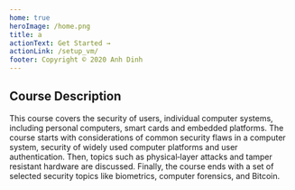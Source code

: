 ```yaml
---
home: true
heroImage: /home.png
title: a
actionText: Get Started →
actionLink: /setup_vm/
footer: Copyright © 2020 Anh Dinh
---
```


## Course Description

This course covers the security of users, individual computer systems,
including personal computers, smart cards and embedded platforms.
The course starts with considerations of common security flaws in a computer system,
security of widely used computer platforms and user authentication.
Then, topics such as physical‐layer attacks and tamper resistant hardware are discussed.
Finally, the course ends with a set of selected security topics like biometrics,
computer forensics, and Bitcoin.
